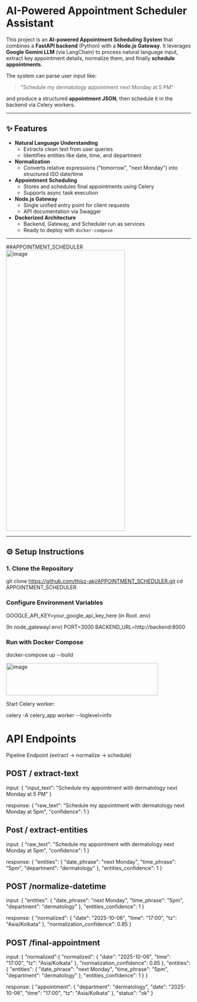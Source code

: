 #  AI-Powered Appointment Scheduler Assistant  

This project is an **AI-powered Appointment Scheduling System** that combines a **FastAPI backend** (Python) with a **Node.js Gateway**. It leverages **Google Gemini LLM** (via LangChain) to process natural language input, extract key appointment details, normalize them, and finally **schedule appointments**.  

The system can parse user input like:  
> "Schedule my dermatology appointment next Monday at 5 PM"  

and produce a structured **appointment JSON**, then schedule it in the backend via Celery workers.

---

## ✨ Features
- **Natural Language Understanding**
  - Extracts clean text from user queries
  - Identifies entities like date, time, and department
- **Normalization**
  - Converts relative expressions ("tomorrow", "next Monday") into structured ISO date/time
- **Appointment Scheduling**
  - Stores and schedules final appointments using Celery
  - Supports async task execution
- **Node.js Gateway**
  - Single unified entry point for client requests
  - API documentation via Swagger
- **Dockerized Architecture**
  - Backend, Gateway, and Scheduler run as services
  - Ready to deploy with `docker-compose`

---
##APPOINTMENT_SCHEDULER
<img width="324" height="767" alt="image" src="https://github.com/user-attachments/assets/bb1ae742-f10d-43f3-a66b-2fd703154677" />



---

## ⚙️ Setup Instructions

### 1. Clone the Repository

git clone https://github.com/thisz-akj/APPOINTMENT_SCHEDULER.git
cd APPOINTMENT_SCHEDULER


### Configure Environment Variables

GOOGLE_API_KEY=your_google_api_key_here (in Root .env)

(In node_gateway/.env)
PORT=3000
BACKEND_URL=http://backend:8000

### Run with Docker Compose

docker-compose up --build

<img width="414" height="89" alt="image" src="https://github.com/user-attachments/assets/24729b36-c50d-4a93-9c3a-9512b7529ae8" />

Start Celery worker:

celery -A celery_app worker --loglevel=info


# API Endpoints

Pipeline Endpoint (extract → normalize → schedule)

## POST / extract-text
input: 
{
  "input_text": "Schedule my appointment with dermatology next Monday at 5 PM"
}

response:
{
  "raw_text": "Schedule my appointment with dermatology next Monday at 5pm",
  "confidence": 1
}

## Post / extract-entities
input:
{
  "raw_text": "Schedule my appointment with dermatology next Monday at 5pm",
  "confidence": 1
}

response:
{
  "entities": {
    "date_phrase": "next Monday",
    "time_phrase": "5pm",
    "department": "dermatology"
  },
  "entities_confidence": 1
}

## POST /normalize-datetime
input:
{
  "entities": {
    "date_phrase": "next Monday",
    "time_phrase": "5pm",
    "department": "dermatology"
  },
  "entities_confidence": 1
}

response:
{
  "normalized": {
    "date": "2025-10-06",
    "time": "17:00",
    "tz": "Asia/Kolkata"
  },
  "normalization_confidence": 0.85
}

## POST /final-appointment
input:
{
  "normalized":{
  "normalized": {
    "date": "2025-10-06",
    "time": "17:00",
    "tz": "Asia/Kolkata"
  },
  "normalization_confidence": 0.85
},
  "entities":{
  "entities": {
    "date_phrase": "next Monday",
    "time_phrase": "5pm",
    "department": "dermatology"
  },
  "entities_confidence": 1
}
}

response:
{
  "appointment": {
    "department": "dermatology",
    "date": "2025-10-06",
    "time": "17:00",
    "tz": "Asia/Kolkata"
  },
  "status": "ok"
  }

















